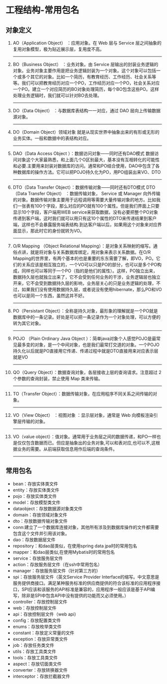 # 工程结构-常用包名

## 对象定义

1. AO（Application Object） ：应用对象。在 Web 层与 Service 层之间抽象的复用对象模型，极为贴近展示层，复用度不高。

   ------

2. BO（Business Object） ：业务对象。由 Service 层输出的封装业务逻辑的对象。业务对象主要作用是把业务逻辑封装为一个对象。这个对象可以包括一个或多个其它的对象。比如一个简历，有教育经历、工作经历、社会关系等等。我们可以把教育经历对应一个PO，工作经历对应一个PO，社会关系对应一个PO。建立一个对应简历的BO对象处理简历，每个BO包含这些PO。这样处理业务逻辑时，我们就可以针对BO去处理。

   ------

3. DO（Data Object） ：与数据库表结构一一对应，通过 DAO 层向上传输数据源对象。

   ------

4. DO（Domain Object）领域对象 就是从现实世界中抽象出来的有形或无形的业务实体。一般和数据中的表结构对应。

   ------

5. DAO（Data Access Object ）：数据访问对象——同时还有DAO模式 数据访问对象这个大家最熟悉，和上面几个O区别最大，基本没有互相转化的可能性和必要.主要用来封装对数据库的访问。通常和PO结合使用，DAO中包含了各种数据库的操作方法。它可以把POJO持久化为PO，用PO组装出来VO、DTO

   ------

6. DTO（Data Transfer Object）：数据传输对象——同时还有DTO模式 DTO（Data Transfer Object） ：数据传输对象， Service 或 Manager 向外传输的对象。数据传输对象主要用于远程调用等需要大量传输对象的地方。比如我们一张表有100个字段，那么对应的PO就有100个属性。但是我们界面上只要显示10个字段，客户端用WEB service来获取数据，没有必要把整个PO对象传递到客户端，这时我们就可以用只有这10个属性的DTO来传递结果到客户端，这样也不会暴露服务端表结构.到达客户端以后，如果用这个对象来对应界面显示，那此时它的身份就转为VO。

   ------

7. O/R Mapping （Object Relational Mapping）：是对象关系映射的缩写。通俗点讲，就是将对象与关系数据库绑定，用对象来表示关系数据。在O/R Mapping的世界里，有两个基本的也是重要的东东需要了解，即VO，PO。它们的关系应该是相互独立的，一个VO可以只是PO的部分，也可以是多个PO构成，同样也可以等同于一个PO（指的是他们的属性）。这样，PO独立出来，数据持久层也就独立出来了，它不会受到任何业务的干涉，业务逻辑层也独立开来，它不会受到数据持久层的影响，业务层关心的只是业务逻辑的处理，不过，如果我们没有使用数据持久层，或者说没有使用hibernate，那么PO和VO也可以是同一个东西，虽然这并不好。

   ------

8. PO（Persistant Object）：全称是持久对象，最形象的理解就是一个PO就是数据库中的一条记录。好处是可以把一条记录作为一个对象处理，可以方便的转为其它对象。

   ------

9. POJO （Plain Ordinary Java Object ）：简单java对象个人感觉POJO是最常见最多变的对象，是一个中间对象，也是我们最常打交道的对象。一个POJO持久化以后就是PO直接用它传递、传递过程中就是DTO直接用来对应表示层就是VO

   ------

10. QO（Query Object）：数据查询对象，各层接收上层的查询请求。注意超过 2 个参数的查询封装，禁止使用 Map 类来传输。

    ------

11. TO（Transfer Object）：数据传输对象，在应用程序不同关系之间传输的对象。 

    ------

12. VO（View Object） ：视图对象 ：显示层对象，通常是 Web 向模板渲染引擎层传输的对象。

    ------

13. VO（value object）：值对象。通常用于业务层之间的数据传递，和PO一样也是仅仅包含数据而已。但应是抽象出的业务对象,可以和表对应,也可以不,这根据业务的需要。从前端获取信息用作后端的查询条件。

    ------

## 常用包名

- bean：存放实体类文件
- entity：存放实体类文件
- pojo：存放实体类文件
- model：存放模型类文件
- dataobject：存放数据源对象类文件
- domain：存放领域对象文件
- dto：存放数据传输对象文件
- conn:建立了一个数据库连接对象，其他所有涉及到数据库操作的文件都需要包含这个文件并引用该对象。
- dao：存放数据层文件
- repository：和dao层类似，在使用spring data jpa时的常用包名
- mapper：和dao层类似,在使用Mybatis时的常用包名
- service：存放服务层文件
- action：存放服务层文件（在ssh中常用包名）
- manager：存放服务层文件（针对第三方的）
- spi：存放服务层文件（英文Service Provider Interface的缩写。中文意思是服务提供商接口。满足某种服务标准的供应商提供的符合该标准的应用程序接口，SPI应该和该服务的API标准是兼容的，应用程序一般应该是基于API编写，除非是SPI中包含API中没有提供的功能而又必须使用。）
- controller：存放控制层文件
- web：存放控制层文件
- api：存放控制层文件（web api）
- config：存放配置类文件
- enums：存放枚举类文件
- constant：存放定义常量的文件
- exception：存放异常类文件
- job：存放任务类文件
- utils：存放工具类文件
- tools：存放工具类文件
- aspect：存放切面类文件
- converter：存放转换器文件
- interceptor：存放拦截器文件